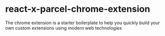 # react-x-parcel-chrome-extension
The chrome extension is a starter boilerplate to help you quickly build your own custom extensions using modern web technologies
